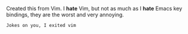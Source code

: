 Created this from Vim. I **hate** Vim, but not as much as I **hate** Emacs key bindings, they are the worst and very annoying. 


`Jokes on you, I exited vim`

